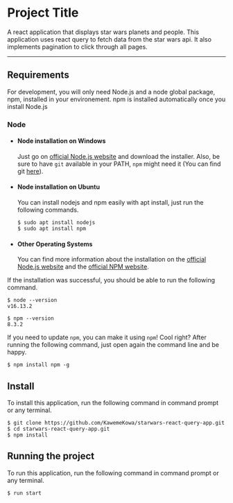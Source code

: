# Project Title

A react application that displays star wars planets and people. This application uses react query to fetch data from the star wars api. It also implements pagination to click through all pages.

---
## Requirements

For development, you will only need Node.js and a node global package, npm, installed in your environement. npm is installed automatically once you install Node.js

### Node
- #### Node installation on Windows

  Just go on [official Node.js website](https://nodejs.org/) and download the installer.
Also, be sure to have `git` available in your PATH, `npm` might need it (You can find git [here](https://git-scm.com/)).

- #### Node installation on Ubuntu

  You can install nodejs and npm easily with apt install, just run the following commands.

      $ sudo apt install nodejs
      $ sudo apt install npm

- #### Other Operating Systems
  You can find more information about the installation on the [official Node.js website](https://nodejs.org/) and the [official NPM website](https://npmjs.org/).

If the installation was successful, you should be able to run the following command.

    $ node --version
    v16.13.2

    $ npm --version
    8.3.2

If you need to update `npm`, you can make it using `npm`! Cool right? After running the following command, just open again the command line and be happy.

    $ npm install npm -g

###


## Install

To install this application, run the following command in command prompt or any terminal.

    $ git clone https://github.com/KawemeKowa/starwars-react-query-app.git
    $ cd starwars-react-query-app.git
    $ npm install

## Running the project

To run this application, run the following command in command prompt or any terminal.

    $ run start

